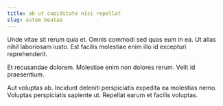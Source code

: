 ```yaml
---
title: ab ut cupiditate nisi repellat
slug: autem beatae
---
```


Unde vitae sit rerum quia et. Omnis commodi sed quas eum in ea. Ut alias nihil laboriosam iusto. Est facilis molestiae enim illo id excepturi reprehenderit.

Et recusandae dolorem. Molestiae enim non dolores rerum. Velit id praesentium.

Aut voluptas ab. Incidunt deleniti perspiciatis expedita ea molestias nemo. Voluptas perspiciatis sapiente ut. Repellat earum et facilis voluptas.

